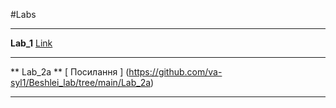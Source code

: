 #Labs
***
**Lab_1** [Link](https://github.com/va-syl1/Beshlei_lab/tree/main/Lab_1)
******
** Lab_2a ** [ Посилання ] (https://github.com/va-syl1/Beshlei_lab/tree/main/Lab_2a)
***
